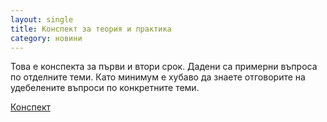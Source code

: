 ```yaml
---
layout: single
title: Конспект за теория и практика 
category: новини
---
```


Това е конспекта за първи и втори срок. Дадени са примерни въпроса по отделните теми.
Като минимум е хубаво да знаете отговорите на удебелените въпроси по конкретните теми.

[Конспект](https://docs.google.com/document/d/1didzStTyA1Gd0H7GI0LHA_4XH8Rju5fDt4IKNWYGwNQ/edit#) 
